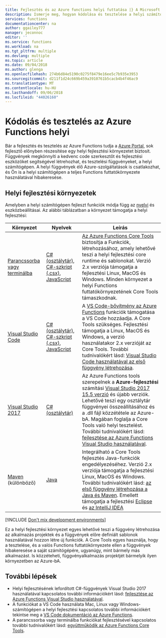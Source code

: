 ```yaml
---
title: Fejlesztés és az Azure functions helyi futtatása |} A Microsoft Docs
description: Ismerje meg, hogyan kódolása és tesztelése a helyi számítógépen az Azure functions, az Azure Functions futtatása előtt.
services: functions
documentationcenter: na
author: ggailey777
manager: jeconnoc
editor: ''
ms.service: functions
ms.workload: na
ms.tgt_pltfrm: multiple
ms.devlang: multiple
ms.topic: article
ms.date: 09/04/2018
ms.author: glenga
ms.openlocfilehash: 274b6d84e5190c0275f8479e16ee5c7b935e3953
ms.sourcegitcommit: d211f1d24c669b459a3910761b5cacb4b4f46ac9
ms.translationtype: MT
ms.contentlocale: hu-HU
ms.lasthandoff: 09/06/2018
ms.locfileid: "44026160"
---
```

# <a name="code-and-test-azure-functions-locally"></a>Kódolás és tesztelés az Azure Functions helyi

Bár a fejlesztés és tesztelés az Azure Functions tudja a [Azure Portal], sok fejlesztő előnyben részesítése egy helyi fejlesztési környezetet biztosít. Függvények megkönnyíti a kedvenc code szerkesztőt és fejlesztési eszközöket segítségével létrehozhat, és tesztelési függvényeket, a helyi számítógépen. A helyi függvények élő Azure-szolgáltatások is csatlakozhat, és Ön is a helyi számítógépen a teljes Functions futtatókörnyezete használatával hibakeresése.

## <a name="local-development-environments"></a>Helyi fejlesztési környezetek

Amelyben a helyi számítógépen fejleszt funkciók módja függ az [nyelvi](supported-languages.md) és eszközbeállításai. Az alábbi táblázatban a környezet támogatja a helyi fejlesztési:

|Környezet                              |Nyelvek         |Leírás|
|-----------------------------------------|------------|---|
| [Parancssorba vagy terminálba](functions-run-local.md) | [C# (osztálytár)](functions-dotnet-class-library.md), [C#-szkript (.csx)](functions-reference-csharp.md), [JavaScript](functions-reference-node.md) | [Az Azure Functions Core Tools] biztosítja a Funkciók, létrehozásához, amely lehetővé teszi a helyi fejlesztési core runtime és sablonokat. Verzió 2.x verziója támogatja a fejlesztési Linux, MacOS és Windows. Minden környezet a helyi Functions futtatókörnyezetének Core Tools támaszkodnak. |
|[Visual Studio Code](functions-create-first-function-vs-code.md)| [C# (osztálytár)](functions-dotnet-class-library.md), [C#-szkript (.csx)](functions-reference-csharp.md), [JavaScript](functions-reference-node.md) | A [VS Code-bővítmény az Azure Functions](https://marketplace.visualstudio.com/items?itemName=ms-azuretools.vscode-azurefunctions) funkciók támogatása a VS Code hozzáadja. A Core Tools szükséges. Fejlesztési támogatja a Linux, MacOS és Windows, a verzió használatakor 2.x verzióját az Core Tools. További tudnivalókért lásd: [Visual Studio Code használatával az első függvény létrehozása](functions-create-first-function-vs-code.md). |
| [Visual Studio 2017](functions-develop-vs.md) | [C# (osztálytár)](functions-dotnet-class-library.md) | Az Azure Functions tools szerepelnek a **Azure-fejlesztési** számítási [Visual Studio 2017 15.5 verzió](https://www.visualstudio.com/vs/) és újabb verziók. Lehetővé teszi egy osztálytár függvényei összeállításához és a .dll fájl közzététele az Azure-bA. Magában foglalja a Core Tools való helyi tesztelést. További tudnivalókért lásd: [fejlesztése az Azure Functions Visual Studio használatával](functions-develop-vs.md). |
| [Maven](functions-create-first-java-maven.md) (különböző) | [Java](functions-reference-java.md) | Integrálható a Core Tools fejlesztés Java-funkciók engedélyezéséhez. Verzió 2.x verziója támogatja a fejlesztési Linux, MacOS és Windows. További tudnivalókért lásd: [az első függvény létrehozása a Java és Maven](functions-create-first-java-maven.md). Emellett támogatja a fejlesztési [Eclipse](functions-create-maven-eclipse.md) és [az IntelliJ IDEA](functions-create-maven-intellij.md) |

[!INCLUDE [Don't mix development environments](../../includes/functions-mixed-dev-environments.md)]

Ez a helyi fejlesztési környezet egyes lehetővé teszi a függvény létrehozása az alkalmazás projektek és a függvények előre definiált sablonok használatával hozzon létre új funkciók. A Core Tools egyes használja, hogy a tesztelése, és a valós Functions futtatókörnyezete ellen a függvények hibakeresése a saját számítógépére, ugyanúgy, mint bármely más alkalmazást. Is közzéteheti, függvényalkalmazás projektjét bármelyik ilyen környezetben az Azure-bA.  

## <a name="next-steps"></a>További lépések

+ Helyi fejlesztésének lefordított C#-függvények Visual Studio 2017 használatával kapcsolatos további információkért lásd: [fejlesztése az Azure Functions Visual Studio használatával](functions-develop-vs.md).
+ A funkciókat a VS Code használata Mac, Linux vagy Windows-számítógépen a helyi fejlesztési kapcsolatos további információkért tekintse meg a [VS Code dokumentáció az Azure Functions](https://code.visualstudio.com/tutorials/functions-extension/getting-started).
+ A parancssorba vagy terminálba funkciókat fejlesztésével kapcsolatos további tudnivalókért lásd: [együttműködik az Azure Functions Core Tools](functions-run-local.md).

<!-- LINKS -->

[Az Azure Functions Core Tools]: https://www.npmjs.com/package/azure-functions-core-tools
[Azure Portal]: https://portal.azure.com 
[Node.js]: https://docs.npmjs.com/getting-started/installing-node#osx-or-windows
